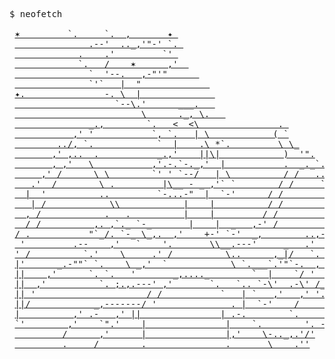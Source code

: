 <pre>
$ neofetch

 <a href='https://github.com/Legendary-Cynosure/Legendary-Cynosure'>✶         `.     `.  ,       ✦ </a>                                             
 <a href='https://github.com/Legendary-Cynosure/Legendary-Cynosure'>              .--'  .._,'"-' `. </a>           
 <a href='https://github.com/Legendary-Cynosure/Legendary-Cynosure'>            .    .'         `' </a>            
 <a href='https://github.com/Legendary-Cynosure/Legendary-Cynosure'>            `.   /    ✶      ,'  </a>          
 <a href='https://github.com/Legendary-Cynosure/Legendary-Cynosure'>              `  '--.   ,-"'"      </a>        
 <a href='https://github.com/Legendary-Cynosure/Legendary-Cynosure'>              `'`   |  "             </a>      
 <a href='https://github.com/Legendary-Cynosure/Legendary-Cynosure'>✦.               -. \  |              </a>     
 <a href='https://github.com/Legendary-Cynosure/Legendary-Cynosure'>                   `--\.'      ___.   </a>
 <a href='https://github.com/Legendary-Cynosure/Legendary-Cynosure'>                        \      ._, \.   </a>       
 <a href='https://github.com/Legendary-Cynosure/Legendary-Cynosure'>              _.,        `.   <  <\               . </a>
 <a href='https://github.com/Legendary-Cynosure/Legendary-Cynosure'>           ,' '           `, `.   | \            ( `</a>
 <a href='https://github.com/Legendary-Cynosure/Legendary-Cynosure'>        ../, `.            `  |    .\ *`.         \ \_</a>
 <a href='https://github.com/Legendary-Cynosure/Legendary-Cynosure'>       ,' ,..  .           _.,'    ||\|            )  '".</a>
 <a href='https://github.com/Legendary-Cynosure/Legendary-Cynosure'>       , ,'   \           ,'.-.`-._,'  |           .  _._`.</a>
 <a href='https://github.com/Legendary-Cynosure/Legendary-Cynosure'>     ,' /      \ \        `' ' `--/   | \          / /   ..\ </a>
 <a href='https://github.com/Legendary-Cynosure/Legendary-Cynosure'>   .'  /        \ .         |\__ - _ ,'` `        / /     `.`.</a>
 <a href='https://github.com/Legendary-Cynosure/Legendary-Cynosure'>  |  '          ..         `-...-"  |  `-'      / /        . `. </a>
 <a href='https://github.com/Legendary-Cynosure/Legendary-Cynosure'>   | /            \\            |    |          / /          `. `.</a>
 <a href='https://github.com/Legendary-Cynosure/Legendary-Cynosure'>  , /            .   .          |    |         / /             ` `</a>
 <a href='https://github.com/Legendary-Cynosure/Legendary-Cynosure'>  / /          ,. ,`._ `-_       |    |  _   ,-' /                ` \ </a>
 <a href='https://github.com/Legendary-Cynosure/Legendary-Cynosure'>/ .           "`_/. `-_ \_,.  ,'    +-' `-'  _,        ..,-.      \`.</a>
 <a href='https://github.com/Legendary-Cynosure/Legendary-Cynosure'> '         .--    ,'   `    '.       \\__.---'     _   .'   '      \ \ </a>
 <a href='https://github.com/Legendary-Cynosure/Legendary-Cynosure'>' /          `.'    \     .' /          \..      ,_|/   `.  ,'`      \ ' </a>
 <a href='https://github.com/Legendary-Cynosure/Legendary-Cynosure'>|'      _.-""` `.    \ _,'  `            \ `.___`.'"`-.  , |   |    | \ </a>
 <a href='https://github.com/Legendary-Cynosure/Legendary-Cynosure'>||    ,'      `. `.   '       _,...._        `  |    `/ '  |   '     .|</a>
 <a href='https://github.com/Legendary-Cynosure/Legendary-Cynosure'>||  ,'          `. ;.,.---' ,'       `.   `.. `-\'  .-\' /_ .'    ;_   ||</a>
 <a href='https://github.com/Legendary-Cynosure/Legendary-Cynosure'>|| '                     / /           `   | `   ,'   ,' '.    !  `. ||</a>
 <a href='https://github.com/Legendary-Cynosure/Legendary-Cynosure'>||/            _,-------/ '              . |  `-'    /         /    `||</a>
 <a href='https://github.com/Legendary-Cynosure/Legendary-Cynosure'>|          ,' .-   ,' ||               | .-.        `.      .'     ||</a>
 <a href='https://github.com/Legendary-Cynosure/Legendary-Cynosure'>`'        ,'    `".'    |               |    `.        '. -.'       `'</a>
 <a href='https://github.com/Legendary-Cynosure/Legendary-Cynosure'>         /      ,'      |               |,'    \-.._,.'/'</a>
 <a href='https://github.com/Legendary-Cynosure/Legendary-Cynosure'>         .     /        .               .       \    .''</a>
</pre>
